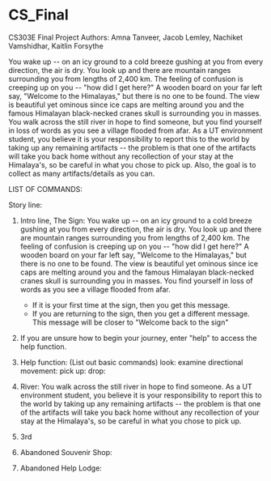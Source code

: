 # CS_Final
CS303E Final Project
Authors: Amna Tanveer, Jacob Lemley, Nachiket Vamshidhar, Kaitlin Forsythe 

You wake up -- on an icy ground to a cold breeze gushing at you from every direction, the air is dry. You look up and there are mountain ranges surrounding you from lengths of 2,400 km. The feeling of confusion is creeping up on you -- "how did I get here?" A wooden board on your far left say, "Welcome to the Himalayas," but there is no one to be found. The view is beautiful yet ominous since ice caps are melting around you and the famous Himalayan black-necked cranes skull is surrounding you in masses. You walk across the still river in hope to find someone, but you find yourself in loss of words as you see a village flooded from afar. As a UT environment student, you believe it is your responsibility to report this to the world by taking up any remaining artifacts -- the problem is that one of the artifacts will take you back home without any recollection of your stay at the Himalaya's, so be careful in what you chose to pick up. Also, the goal is to collect as many artifacts/details as you can. 

LIST OF COMMANDS:



Story line:

1) Intro line, The Sign: You wake up -- on an icy ground to a cold breeze gushing at you from every direction, the air is dry. You look up and there are mountain ranges surrounding you from lengths of 2,400 km. The feeling of confusion is creeping up on you -- "how did I get here?" A wooden board on your far left say, "Welcome to the Himalayas," but there is no one to be found. The view is beautiful yet ominous since ice caps are melting around you and the famous Himalayan black-necked cranes skull is surrounding you in masses. You find yourself in loss of words as you see a village flooded from afar.
      - If it is your first time at the sign, then you get this message.
      - If you are returning to the sign, then you get a different message.  This message will be closer to "Welcome back to           the sign"

2) If you are unsure how to begin your journey, enter "help" to access the help function.
3) Help function:
      (List out basic commands)
      look: examine
      directional movement:
      pick up:
      drop:
      
2) River: You walk across the still river in hope to find someone. As a UT environment student, you believe it is your responsibility to report this to the world by taking up any remaining artifacts -- the problem is that one of the artifacts will take you back home without any recollection of your stay at the Himalaya's, so be careful in what you chose to pick up.

3) 3rd 

4) Abandoned Souvenir Shop: 

5) Abandoned Help Lodge: 
